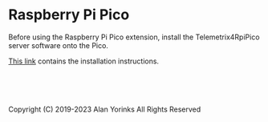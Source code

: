 # Raspberry Pi Pico

Before using the Raspberry Pi Pico extension, install the 
Telemetrix4RpiPico server software onto the Pico. 

[This link](https://mryslab.github.io/telemetrix-rpi-pico/install_pico_server/)
contains the installation instructions.

 <br> <br> <br>


Copyright (C) 2019-2023 Alan Yorinks All Rights Reserved

